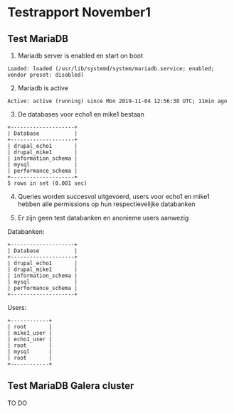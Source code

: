 # Testrapport November1

## Test MariaDB

1. Mariadb server is enabled en start on boot

```
Loaded: loaded (/usr/lib/systemd/system/mariadb.service; enabled; vendor preset: disabled)
```

2. Mariadb is active

```
Active: active (running) since Mon 2019-11-04 12:56:38 UTC; 11min ago
```

3. De databases voor echo1 en mike1 bestaan

```
+--------------------+
| Database           |
+--------------------+
| drupal_echo1       |
| drupal_mike1       |
| information_schema |
| mysql              |
| performance_schema |
+--------------------+
5 rows in set (0.001 sec)
```

4. Queries worden succesvol uitgevoerd, users voor echo1 en mike1 hebben alle permissions op hun respectievelijke databanken

5. Er zijn geen test databanken en anonieme users aanwezig

Databanken:

```
+--------------------+   
| Database           |   
+--------------------+   
| drupal_echo1       |   
| drupal_mike1       |   
| information_schema |   
| mysql              |   
| performance_schema |   
+--------------------+
```

Users:

```
+------------+
| root       |
| mike1_user |
| echo1_user |
| root       |
| mysql      |
| root       |
+------------+
```

## Test MariaDB Galera cluster

TO DO